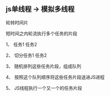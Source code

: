 ## js单线程 -> 模拟多线程

轮转时间片

短时间之内轮流执行多个任务的片段

1、 任务1 任务2

2、 切分任务1 任务2 

3、 随机排列这些任务片段，组成队列

4、 按照这个队列顺序将这些任务片段送进JS进程

5、 JS线程执行一个又一个的任务片段